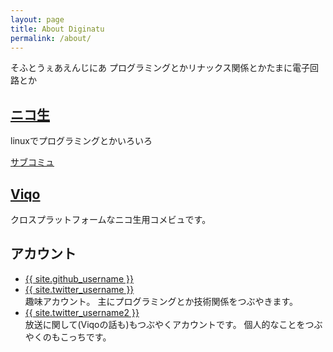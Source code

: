 ```yaml
---
layout: page
title: About Diginatu
permalink: /about/
---
```


そふとうぇあえんじにあ プログラミングとかリナックス関係とかたまに電子回路とか


[ニコ生](http://com.nicovideo.jp/community/co2345471)
-----------------------------------------------------

linuxでプログラミングとかいろいろ

[サブコミュ](http://com.nicovideo.jp/community/co2451565)

[Viqo](https://github.com/diginatu/Viqo)
----------------------------------------

クロスプラットフォームなニコ生用コメビュです。

アカウント
----------

<ul class="uk-list">
<li>
<a href="https://github.com/{{ site.github_username }}">
<i class="uk-icon-github text-weak"></i> {{ site.github_username }}
</a>
</li>

<li>
<a href="https://twitter.com/{{ site.twitter_username }}">
<i class="uk-icon-twitter text-weak"></i> {{ site.twitter_username }}
</a> <br>
趣味アカウント。
主にプログラミングとか技術関係をつぶやきます。
</li>

<li>
<a href="https://twitter.com/desineigh">
<i class="uk-icon-twitter text-weak"></i> {{ site.twitter_username2 }}
</a> <br>
放送に関して(Viqoの話も)もつぶやくアカウントです。
個人的なことをつぶやくのもこっちです。
</li>
</ul>
